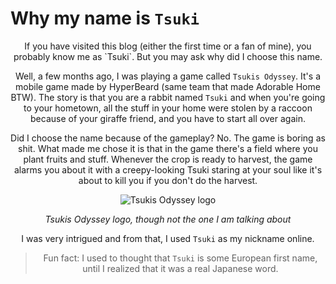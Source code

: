 # Why my name is `Tsuki`

<center>
If you have visited this blog (either the first time or a fan of mine), you probably know me as `Tsuki`. But you may ask why did I choose this name.

Well, a few months ago, I was playing a game called `Tsukis Odyssey`. It's a mobile game made by HyperBeard (same team that made Adorable Home BTW). The story is that you are a rabbit named `Tsuki` and when you're going to your hometown, all the stuff in your home were stolen by a raccoon because of your giraffe friend, and you have to start all over again.

Did I choose the name because of the gameplay? No. The game is boring as shit. What made me chose it is that in the game there's a field where you plant fruits and stuff. Whenever the crop is ready to harvest, the game alarms you about it with a creepy-looking Tsuki staring at your soul like it's about to kill you if you don't do the harvest.

![Tsukis Odyssey logo](https://files.catbox.moe/5uodtk.jpg)

<em>Tsukis Odyssey logo, though not the one I am talking about</em>

I was very intrigued and from that, I used `Tsuki` as my nickname online.

> Fun fact: I used to thought that `Tsuki` is some European first name, until I realized that it was a real Japanese word.
</center>